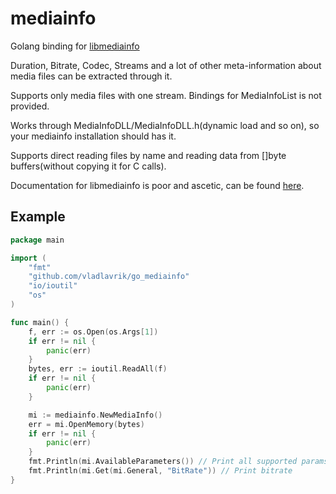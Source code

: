 # mediainfo
Golang binding for [libmediainfo](https://mediaarea.net/en/MediaInfo)

Duration, Bitrate, Codec, Streams and a lot of other meta-information about media files can be extracted through it.

Supports only media files with one stream. Bindings for MediaInfoList is not provided.

Works through MediaInfoDLL/MediaInfoDLL.h(dynamic load and so on), so your mediainfo installation should has it.

Supports direct reading files by name and reading data from []byte buffers(without copying it for C calls).

Documentation for libmediainfo is poor and ascetic, can be found [here](https://mediaarea.net/en/MediaInfo/Support/SDK).

## Example
```go
package main

import (
	"fmt"
	"github.com/vladlavrik/go_mediainfo"
	"io/ioutil"
	"os"
)

func main() {
	f, err := os.Open(os.Args[1])
	if err != nil {
		panic(err)
	}
	bytes, err := ioutil.ReadAll(f)
	if err != nil {
		panic(err)
	}

	mi := mediainfo.NewMediaInfo()
	err = mi.OpenMemory(bytes)
	if err != nil {
		panic(err)
	}
	fmt.Println(mi.AvailableParameters()) // Print all supported params for Get
	fmt.Println(mi.Get(mi.General, "BitRate")) // Print bitrate
}

```